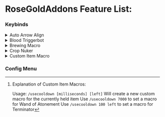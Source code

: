 
# RoseGoldAddons Feature List:
### Keybinds
<details><summary>Auto Arrow Align</summary>
	
- Click keybind to instantly solve Floor 7's Arrow Align terminal
		
</details>
<details><summary>Blood Triggerbot</summary>
	
- Toggle to shoot blood room enemies that are looked at
		
</details>
<details><summary>Brewing Macro</summary>
	
- Toggle to start automatically brewing potions
- Supports Speed and  Weakness potions
- Change modes and other options in the RoseGoldAddons config menu under "Alchemy"
	
</details>
<details><summary>Crop Nuker</summary>
	
- Toggle to start nuking
- Change configuration in the RoseGoldAddons config menu under "Farming"
	
</details>
<details><summary>Custom Item Macro</summary>
	
- Toggle to start custom item macros
- See Explanation of Custom Item Macros[^1]	
</details>

### Config Menu

[^1]: 
	Explanation of Custom Item Macros:
	
	Usage: `/usecooldown [milliseconds] [left]`
	Will create a new custom macro for the currently held item
	Use `/usecooldown 7000` to set a macro for Wand of Atonement
	Use `/usecooldown 100 left` to set a macro for Terminator

